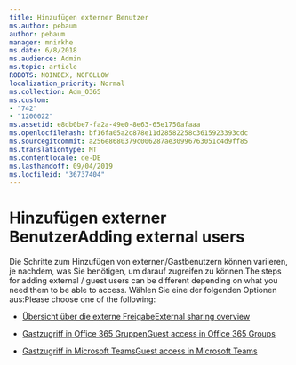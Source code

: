 ```yaml
---
title: Hinzufügen externer Benutzer
ms.author: pebaum
author: pebaum
manager: mnirkhe
ms.date: 6/8/2018
ms.audience: Admin
ms.topic: article
ROBOTS: NOINDEX, NOFOLLOW
localization_priority: Normal
ms.collection: Adm_O365
ms.custom:
- "742"
- "1200022"
ms.assetid: e8db0be7-fa2a-49e0-8e63-65e1750afaaa
ms.openlocfilehash: bf16fa05a2c878e11d28582258c3615923393cdc
ms.sourcegitcommit: a256e8680379c006287ae30996763051c4d9ff85
ms.translationtype: MT
ms.contentlocale: de-DE
ms.lasthandoff: 09/04/2019
ms.locfileid: "36737404"
---
```

# <a name="adding-external-users"></a><span data-ttu-id="8a368-102">Hinzufügen externer Benutzer</span><span class="sxs-lookup"><span data-stu-id="8a368-102">Adding external users</span></span>

<span data-ttu-id="8a368-103">Die Schritte zum Hinzufügen von externen/Gastbenutzern können variieren, je nachdem, was Sie benötigen, um darauf zugreifen zu können.</span><span class="sxs-lookup"><span data-stu-id="8a368-103">The steps for adding external / guest users can be different depending on what you need them to be able to access.</span></span> <span data-ttu-id="8a368-104">Wählen Sie eine der folgenden Optionen aus:</span><span class="sxs-lookup"><span data-stu-id="8a368-104">Please choose one of the following:</span></span>
  
- [<span data-ttu-id="8a368-105">Übersicht über die externe Freigabe</span><span class="sxs-lookup"><span data-stu-id="8a368-105">External sharing overview</span></span>](https://docs.microsoft.com/sharepoint/external-sharing-overview)

- [<span data-ttu-id="8a368-106">Gastzugriff in Office 365 Gruppen</span><span class="sxs-lookup"><span data-stu-id="8a368-106">Guest access in Office 365 Groups</span></span>](https://support.office.com/en-gb/article/guest-access-in-office-365-groups-bfc7a840-868f-4fd6-a390-f347bf51aff6)

- [<span data-ttu-id="8a368-107">Gastzugriff in Microsoft Teams</span><span class="sxs-lookup"><span data-stu-id="8a368-107">Guest access in Microsoft Teams</span></span>](https://docs.microsoft.com/microsoftteams/guest-access-checklist)
